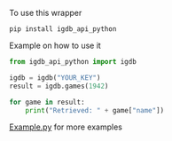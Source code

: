 To use this wrapper

`pip install igdb_api_python`

Example on how to use it

```python
from igdb_api_python import igdb

igdb = igdb("YOUR_KEY")
result = igdb.games(1942)

for game in result:
    print("Retrieved: " + game["name"])
```

[Example.py](https://github.com/igdb/igdb_api_python/blob/master/example.py) for more examples
